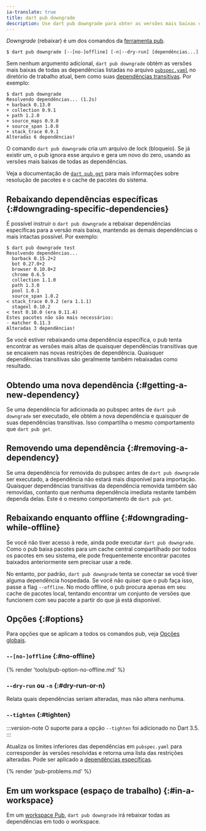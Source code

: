 ```yaml
---
ia-translate: true
title: dart pub downgrade
description: Use dart pub downgrade para obter as versões mais baixas de todas as dependências usadas pela sua aplicação Dart.
---
```


_Downgrade_ (rebaixar) é um dos comandos da [ferramenta pub](/tools/pub/cmd).

```plaintext
$ dart pub downgrade [--[no-]offline] [-n|--dry-run] [dependências...]
```

Sem nenhum argumento adicional, `dart pub downgrade` obtém as versões mais baixas de
todas as dependências listadas no arquivo [`pubspec.yaml`](/tools/pub/pubspec)
no diretório de trabalho atual, bem como suas [dependências
transitivas](/tools/pub/glossary#transitive-dependency).
Por exemplo:

```console
$ dart pub downgrade
Resolvendo dependências... (1.2s)
+ barback 0.13.0
+ collection 0.9.1
+ path 1.2.0
+ source_maps 0.9.0
+ source_span 1.0.0
+ stack_trace 0.9.1
Alteradas 6 dependências!
```

O comando `dart pub downgrade` cria um arquivo de lock (bloqueio). Se já existir um,
o pub ignora esse arquivo e gera um novo do zero, usando as versões mais baixas
de todas as dependências.

Veja a documentação de [`dart pub get`](/tools/pub/cmd/pub-get) para mais informações
sobre resolução de pacotes e o cache de pacotes do sistema.


## Rebaixando dependências específicas {:#downgrading-specific-dependencies}

É possível instruir o `dart pub downgrade` a rebaixar dependências específicas para a
versão mais baixa, mantendo as demais dependências o mais intactas possível.
Por exemplo:

```console
$ dart pub downgrade test
Resolvendo dependências...
  barback 0.15.2+2
  bot 0.27.0+2
  browser 0.10.0+2
  chrome 0.6.5
  collection 1.1.0
  path 1.3.0
  pool 1.0.1
  source_span 1.0.2
< stack_trace 0.9.2 (era 1.1.1)
  stagexl 0.10.2
< test 0.10.0 (era 0.11.4)
Estes pacotes não são mais necessários:
- matcher 0.11.3
Alteradas 3 dependências!
```

Se você estiver rebaixando uma dependência específica, o pub tenta encontrar as
versões mais altas de quaisquer dependências transitivas que se encaixem nas novas
restrições de dependência. Quaisquer dependências transitivas são geralmente também
rebaixadas como resultado.


## Obtendo uma nova dependência {:#getting-a-new-dependency}

Se uma dependência for adicionada ao pubspec antes de `dart pub downgrade` ser
executado, ele obtém a nova dependência e quaisquer de suas dependências transitivas.
Isso compartilha o mesmo comportamento que `dart pub get`.


## Removendo uma dependência {:#removing-a-dependency}

Se uma dependência for removida do pubspec antes de `dart pub downgrade` ser
executado, a dependência não estará mais disponível para importação.
Quaisquer dependências transitivas da dependência removida também são removidas,
contanto que nenhuma dependência imediata restante também dependa delas.
Este é o mesmo comportamento de `dart pub get`.


## Rebaixando enquanto offline {:#downgrading-while-offline}

Se você não tiver acesso à rede, ainda pode executar `dart pub downgrade`.
Como o pub baixa pacotes para um cache central compartilhado por todos os pacotes
em seu sistema, ele pode frequentemente encontrar pacotes baixados anteriormente
sem precisar usar a rede.

No entanto, por padrão, `dart pub downgrade` tenta se conectar se você
tiver alguma dependência hospedada.
Se você não quiser que o pub faça isso, passe a flag `--offline`.
No modo offline, o pub procura apenas em seu cache de pacotes local,
tentando encontrar um conjunto de versões que funcionem com seu pacote a partir do que já
está disponível.

## Opções {:#options}

Para opções que se aplicam a todos os comandos pub, veja
[Opções globais](/tools/pub/cmd#global-options).

### `--[no-]offline` {:#no-offline}

{% render 'tools/pub-option-no-offline.md' %}

### `--dry-run` ou `-n` {:#dry-run-or-n}

Relata quais dependências seriam alteradas, mas não altera nenhuma.

### `--tighten` {:#tighten}

:::version-note
O suporte para a opção `--tighten` foi adicionado no Dart 3.5.
:::

Atualiza os limites inferiores das dependências em `pubspec.yaml` para corresponder às
versões resolvidas e retorna uma lista das restrições alteradas.
Pode ser aplicado a [dependências específicas](#downgrading-specific-dependencies).

{% render 'pub-problems.md' %}

## Em um workspace (espaço de trabalho) {:#in-a-workspace}

Em um [workspace Pub](/tools/pub/workspaces), `dart pub downgrade` irá
rebaixar todas as dependências em todo o workspace.